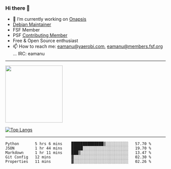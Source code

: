 ### Hi there 👋


- 🔭 I’m currently working on [Onapsis](http://onapsis.com)
- [Debian Maintainer](https://qa.debian.org/developer.php?login=eamanu%40yaerobi.com)
- FSF Member
- PSF [Contributing Member](https://www.python.org/psf/membership/#what-membership-classes-are-there)
- Free & Open Source enthusiast 
- 📫 How to reach me: eamanu@yaerobi.com, eamanu@members.fsf.org ... IRC: eamanu

---

<img height="180em" src="https://github-readme-stats.vercel.app/api?theme=dark&username=eamanu&show_icons=true&hide_border=true&&count_private=true&include_all_commits=true" />

[![Top Langs](https://github-readme-stats.vercel.app/api/top-langs/?theme=dark&username=eamanu&layout=compact)](https://github.com/anuraghazra/github-readme-stats)

---

<!--START_SECTION:waka-->
```text
Python       5 hrs 6 mins    ██████████████▒░░░░░░░░░░   57.70 % 
JSON         1 hr 44 mins    █████░░░░░░░░░░░░░░░░░░░░   19.70 % 
Markdown     1 hr 11 mins    ███▒░░░░░░░░░░░░░░░░░░░░░   13.47 % 
Git Config   12 mins         ▓░░░░░░░░░░░░░░░░░░░░░░░░   02.30 % 
Properties   11 mins         ▓░░░░░░░░░░░░░░░░░░░░░░░░   02.26 % 
```
<!--END_SECTION:waka-->
